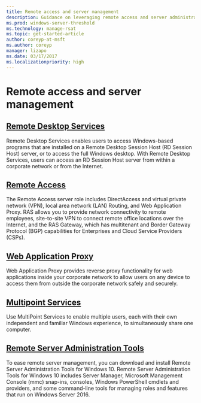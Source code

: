 ```yaml
---
title: Remote access and server management
description: Guidance on leveraging remote access and server administration 
ms.prod: windows-server-threshold
ms.technology: manage-rsat
ms.topic: get-started-article
author: coreyp-at-msft
ms.author: coreyp
manager: lizapo
ms.date: 03/17/2017
ms.localizationpriority: high
---
```


# Remote access and server management

## [Remote Desktop Services](remote-desktop-services/welcome-to-rds.md)
Remote Desktop Services enables users to access Windows-based programs that are installed on a Remote Desktop Session Host (RD Session Host) server, or to access the full Windows desktop. With Remote Desktop Services, users can access an RD Session Host server from within a corporate network or from the Internet.

## [Remote Access](remote-access/Remote-Access.md)

The Remote Access server role includes DirectAccess and virtual private network \(VPN\), local area network \(LAN\) Routing, and Web Application Proxy. RAS allows you to provide network connectivity to remote employees, site-to-site VPN to connect remote office locations over the Internet, and the RAS Gateway, which has multitenant and Border Gateway Protocol \(BGP\) capabilities for Enterprises and Cloud Service Providers \(CSPs\).

## [Web Application Proxy](remote-access/web-application-proxy/web-application-proxy-windows-server.md)

Web Application Proxy provides reverse proxy functionality for web applications inside your corporate network to allow users on any device to access them from outside the corporate network safely and securely.



## [Multipoint Services](multipoint-services/multipoint-services.md)

Use MultiPoint Services to enable multiple users, each with their own independent and familiar Windows experience, to simultaneously share one computer.


## [Remote Server Administration Tools](https://technet.microsoft.com/library/mt126174.aspx)

To ease remote server management, you can download and install Remote Server Administration Tools for Windows 10. Remote Server Administration Tools for Windows 10 includes Server Manager, Microsoft Management Console (mmc) snap-ins, consoles, Windows PowerShell cmdlets and providers, and some command-line tools for managing roles and features that run on Windows Server 2016.  
